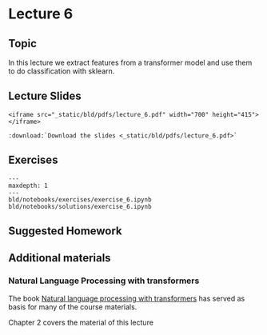 # Lecture 6

## Topic

In this lecture we extract features from a transformer model and use them to do
classification with sklearn.

## Lecture Slides

```{raw} html
<iframe src="_static/bld/pdfs/lecture_6.pdf" width="700" height="415"></iframe>
```

```{eval-rst}
:download:`Download the slides <_static/bld/pdfs/lecture_6.pdf>`
```

## Exercises


```{toctree}
---
maxdepth: 1
---
bld/notebooks/exercises/exercise_6.ipynb
bld/notebooks/solutions/exercise_6.ipynb
```

## Suggested Homework



## Additional materials

### Natural Language Processing with transformers

The book [Natural language processing with transformers](https://www.oreilly.com/library/view/natural-language-processing/9781098136789/) has served as basis for many of the course materials.

Chapter 2 covers the material of this lecture
